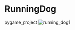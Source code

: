 # RunningDog
pygame_project
![running_dog1](https://github.com/changchangwoo/RunningDog/assets/50562562/73fb614a-9edf-45d7-be92-4baa8c2473a9)
